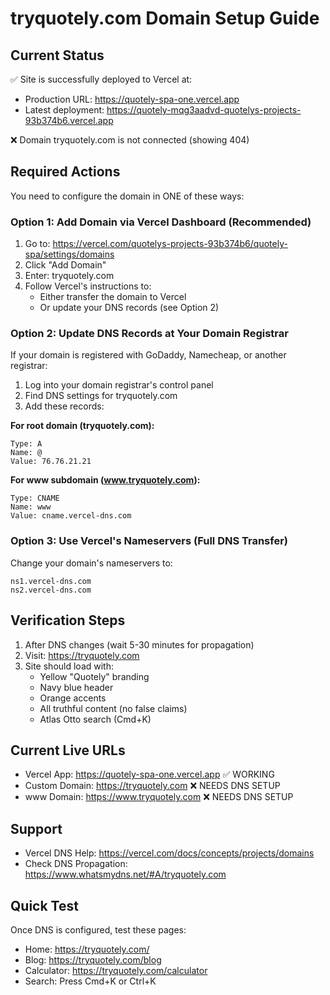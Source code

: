 # tryquotely.com Domain Setup Guide

## Current Status
✅ Site is successfully deployed to Vercel at:
- Production URL: https://quotely-spa-one.vercel.app
- Latest deployment: https://quotely-mqg3aadvd-quotelys-projects-93b374b6.vercel.app

❌ Domain tryquotely.com is not connected (showing 404)

## Required Actions

You need to configure the domain in ONE of these ways:

### Option 1: Add Domain via Vercel Dashboard (Recommended)

1. Go to: https://vercel.com/quotelys-projects-93b374b6/quotely-spa/settings/domains
2. Click "Add Domain"
3. Enter: tryquotely.com
4. Follow Vercel's instructions to:
   - Either transfer the domain to Vercel
   - Or update your DNS records (see Option 2)

### Option 2: Update DNS Records at Your Domain Registrar

If your domain is registered with GoDaddy, Namecheap, or another registrar:

1. Log into your domain registrar's control panel
2. Find DNS settings for tryquotely.com
3. Add these records:

**For root domain (tryquotely.com):**
```
Type: A
Name: @
Value: 76.76.21.21
```

**For www subdomain (www.tryquotely.com):**
```
Type: CNAME
Name: www
Value: cname.vercel-dns.com
```

### Option 3: Use Vercel's Nameservers (Full DNS Transfer)

Change your domain's nameservers to:
```
ns1.vercel-dns.com
ns2.vercel-dns.com
```

## Verification Steps

1. After DNS changes (wait 5-30 minutes for propagation)
2. Visit: https://tryquotely.com
3. Site should load with:
   - Yellow "Quotely" branding
   - Navy blue header
   - Orange accents
   - All truthful content (no false claims)
   - Atlas Otto search (Cmd+K)

## Current Live URLs

- Vercel App: https://quotely-spa-one.vercel.app ✅ WORKING
- Custom Domain: https://tryquotely.com ❌ NEEDS DNS SETUP
- www Domain: https://www.tryquotely.com ❌ NEEDS DNS SETUP

## Support

- Vercel DNS Help: https://vercel.com/docs/concepts/projects/domains
- Check DNS Propagation: https://www.whatsmydns.net/#A/tryquotely.com

## Quick Test

Once DNS is configured, test these pages:
- Home: https://tryquotely.com/
- Blog: https://tryquotely.com/blog
- Calculator: https://tryquotely.com/calculator
- Search: Press Cmd+K or Ctrl+K